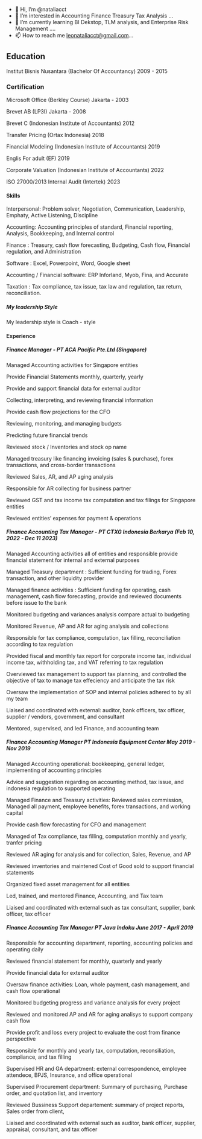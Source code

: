 - 👋 Hi, I’m @nataliacct
- 👀 I’m interested in Accounting Finance Treasury Tax Analysis  ...
- 🌱 I’m currently learning BI Dekstop, TLM analysis, and Enterprise Risk Management ....
- 📫 How to reach me leonataliacct@gmail.com...



## Education 
Institut Bisnis Nusantara  (Bachelor Of Accountancy)
2009 - 2015


### Certification 

Microsoft Office (Berkley Course) Jakarta - 2003

Brevet AB (LP3I) Jakarta - 2008

Brevet C (Indonesian Institute of Accountants) 2012

Transfer Pricing (Ortax Indonesia) 2018

Financial Modeling (Indonesian Institute of Accountants) 2019

Englis For adult (EF) 2019

Corporate Valuation (Indonesian Institute of Accountants) 2022

ISO 27000/2013 Internal Audit (Intertek) 2023



#### Skills 

Interpersonal: Problem solver, Negotiation, Communication, Leadership, Emphaty, Active Listening, Discipline 

Accounting: Accounting principles of standard, Financial reporting, Analysis, Bookkeeping, and Internal control

Finance : Treasury, cash flow forecasting, Budgeting, Cash flow, Financial regulation, and Administration

Software : Excel, Powerpoint, Word, Google sheet 

Accounting / Financial software: ERP Inforland, Myob, Fina, and Accurate 

Taxation : Tax compliance, tax issue, tax law and regulation, tax return, reconciliation. 


##### My leadership Style 

My leadership style is Coach - style


#### Experience 


##### Finance Manager - PT ACA Pacific Pte.Ltd (Singapore)

Managed Accounting activities for Singapore entities

Provide Financial Statements monthly, quarterly, yearly

Provide and support financial data for external auditor

Collecting, interpreting, and reviewing financial information

Provide cash flow projections for the CFO

Reviewing, monitoring, and managing budgets

Predicting future financial trends

Reviewed stock / Inventories and stock op name

Managed treasury like financing invoicing (sales & purchase), forex transactions, and cross-border transactions 

Reviewed Sales, AR, and AP aging analysis 

Responsible for AR collecting for business partner

Reviewed GST and tax income tax computation and tax filings for Singapore entities

Reviewed entities’ expenses for payment & operations 



##### Finance Accounting Tax Manager - PT CTXG Indonesia Berkarya (Feb 10, 2022 - Dec 11 2023)

Managed Accounting activities all of entities and responsible provide financial statement for internal and external purposes  

Managed Treasury department : Sufficient funding for trading, Forex transaction, and other liquidity provider  

Managed finance activities : Sufficient funding for operating, cash management, cash flow forecasting, provide and reviewed documents before issue to the bank

Monitored budgeting and variances analysis compare actual to budgeting 

Monitored Revenue, AP and AR for aging analysis and collections     

Responsible for tax compliance, computation, tax filling, reconciliation according to tax regulation

Provided fiscal and monthly tax report for corporate income tax, individual income tax, withholding tax, and VAT referring to tax regulation 

Overviewed tax management to support tax planning, and controlled the objective of tax to manage tax effeciency and anticipate the tax risk

Oversaw the implementation of SOP and internal policies adhered to by all my team 

Liaised and coordinated with external: auditor, bank officers, tax officer, supplier / vendors, government, and consultant 

Mentored, supervised, and led Finance, and accounting team 




##### Finance Accounting Manager PT Indonesia Equipment Center May 2019 - Nov 2019

Managed Accounting operational: bookkeeping, general ledger, implementing of accounting principles 

Advice and suggestion regarding on accounting method, tax issue, and indonesia regulation to supported operating  

Managed Finance and Treasury activities: Reviewed sales commission, Managed all payment, employee benefits, forex transactions, and working capital

Provide cash flow forecasting for CFO and management 

Managed of Tax compliance, tax filling, computation monthly and yearly, tranfer pricing 

Reviewed AR aging for analysis and for collection, Sales, Revenue, and AP 

Reviewed inventories and maintened Cost of Good sold to support financial statements 

Organized fixed asset management for all entities

Led, trained, and mentored Finance, Accounting, and Tax team

Liaised and coordinated with external such as tax consultant, supplier, bank officer, tax officer




##### Finance Accounting Tax Manager  PT Java Indoku June 2017 - April 2019

Responsible for accounting department, reporting, accounting policies and operating daily

Reviewed financial statement for monthly, quarterly and yearly

Provide financial data for external auditor

Oversaw finance activities: Loan, whole payment, cash management, and cash flow operational 

Monitored budgeting progress and variance analysis for every project 

Reviewed and monitored AP and AR for aging analisys to support company cash flow   

Provide profit and loss every project to evaluate the cost from finance perspective 

Responsible for monthly and yearly tax, computation, reconsiliation, compliance, and tax filling 

Supervised HR and GA department: external correspondence, employee attendece, BPJS, Insurance, and office operational 

Supervised Procurement department: Summary of purchasing, Purchase order, and quotation list, and inventory 

Reviewed Bussiness Support departement: summary of project reports, Sales order from client,   

Liaised and coordinated with external such as auditor, bank officer, supplier, appraisal, consultant, and tax officer 




 





 



